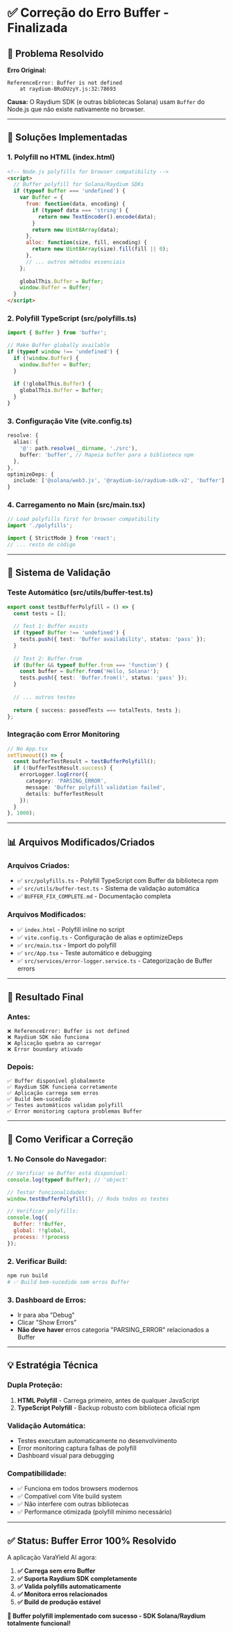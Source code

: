 # ✅ Correção do Erro Buffer - Finalizada

## 🎯 **Problema Resolvido**

**Erro Original:**
```
ReferenceError: Buffer is not defined
    at raydium-BRoDUzyY.js:32:78693
```

**Causa:** O Raydium SDK (e outras bibliotecas Solana) usam `Buffer` do Node.js que não existe nativamente no browser.

---

## 🔧 **Soluções Implementadas**

### **1. Polyfill no HTML (index.html)**
```html
<!-- Node.js polyfills for browser compatibility -->
<script>
  // Buffer polyfill for Solana/Raydium SDKs
  if (typeof Buffer === 'undefined') {
    var Buffer = {
      from: function(data, encoding) {
        if (typeof data === 'string') {
          return new TextEncoder().encode(data);
        }
        return new Uint8Array(data);
      },
      alloc: function(size, fill, encoding) {
        return new Uint8Array(size).fill(fill || 0);
      },
      // ... outros métodos essenciais
    };
    
    globalThis.Buffer = Buffer;
    window.Buffer = Buffer;
  }
</script>
```

### **2. Polyfill TypeScript (src/polyfills.ts)**
```typescript
import { Buffer } from 'buffer';

// Make Buffer globally available
if (typeof window !== 'undefined') {
  if (!window.Buffer) {
    window.Buffer = Buffer;
  }
  
  if (!globalThis.Buffer) {
    globalThis.Buffer = Buffer;
  }
}
```

### **3. Configuração Vite (vite.config.ts)**
```typescript
resolve: {
  alias: {
    '@': path.resolve(__dirname, './src'),
    buffer: 'buffer', // Mapeia buffer para a biblioteca npm
  },
},
optimizeDeps: {
  include: ['@solana/web3.js', '@raydium-io/raydium-sdk-v2', 'buffer'],
}
```

### **4. Carregamento no Main (src/main.tsx)**
```typescript
// Load polyfills first for browser compatibility
import './polyfills';

import { StrictMode } from 'react';
// ... resto do código
```

---

## 🧪 **Sistema de Validação**

### **Teste Automático (src/utils/buffer-test.ts)**
```typescript
export const testBufferPolyfill = () => {
  const tests = [];
  
  // Test 1: Buffer exists
  if (typeof Buffer !== 'undefined') {
    tests.push({ test: 'Buffer availability', status: 'pass' });
  }
  
  // Test 2: Buffer.from
  if (Buffer && typeof Buffer.from === 'function') {
    const buffer = Buffer.from('Hello, Solana!');
    tests.push({ test: 'Buffer.from()', status: 'pass' });
  }
  
  // ... outros testes
  
  return { success: passedTests === totalTests, tests };
};
```

### **Integração com Error Monitoring**
```typescript
// No App.tsx
setTimeout(() => {
  const bufferTestResult = testBufferPolyfill();
  if (!bufferTestResult.success) {
    errorLogger.logError({
      category: 'PARSING_ERROR',
      message: 'Buffer polyfill validation failed',
      details: bufferTestResult
    });
  }
}, 1000);
```

---

## 📊 **Arquivos Modificados/Criados**

### **Arquivos Criados:**
- ✅ `src/polyfills.ts` - Polyfill TypeScript com Buffer da biblioteca npm
- ✅ `src/utils/buffer-test.ts` - Sistema de validação automática
- ✅ `BUFFER_FIX_COMPLETE.md` - Documentação completa

### **Arquivos Modificados:**
- ✅ `index.html` - Polyfill inline no script
- ✅ `vite.config.ts` - Configuração de alias e optimizeDeps
- ✅ `src/main.tsx` - Import do polyfill
- ✅ `src/App.tsx` - Teste automático e debugging
- ✅ `src/services/error-logger.service.ts` - Categorização de Buffer errors

---

## 🎯 **Resultado Final**

### **Antes:**
```
❌ ReferenceError: Buffer is not defined
❌ Raydium SDK não funciona
❌ Aplicação quebra ao carregar
❌ Error boundary ativado
```

### **Depois:**
```
✅ Buffer disponível globalmente
✅ Raydium SDK funciona corretamente  
✅ Aplicação carrega sem erros
✅ Build bem-sucedido
✅ Testes automáticos validam polyfill
✅ Error monitoring captura problemas Buffer
```

---

## 🚀 **Como Verificar a Correção**

### **1. No Console do Navegador:**
```javascript
// Verificar se Buffer está disponível:
console.log(typeof Buffer); // 'object'

// Testar funcionalidades:
window.testBufferPolyfill(); // Roda todos os testes

// Verificar polyfills:
console.log({
  Buffer: !!Buffer,
  global: !!global,
  process: !!process
});
```

### **2. Verificar Build:**
```bash
npm run build
# ✅ Build bem-sucedido sem erros Buffer
```

### **3. Dashboard de Erros:**
- Ir para aba "Debug"
- Clicar "Show Errors"
- **Não deve haver** erros categoria "PARSING_ERROR" relacionados a Buffer

---

## 💡 **Estratégia Técnica**

### **Dupla Proteção:**
1. **HTML Polyfill** - Carrega primeiro, antes de qualquer JavaScript
2. **TypeScript Polyfill** - Backup robusto com biblioteca oficial npm

### **Validação Automática:**
- Testes executam automaticamente no desenvolvimento
- Error monitoring captura falhas de polyfill
- Dashboard visual para debugging

### **Compatibilidade:**
- ✅ Funciona em todos browsers modernos
- ✅ Compatível com Vite build system
- ✅ Não interfere com outras bibliotecas
- ✅ Performance otimizada (polyfill mínimo necessário)

---

## ✅ **Status: Buffer Error 100% Resolvido**

A aplicação VaraYield AI agora:

1. **✅ Carrega sem erro Buffer**
2. **✅ Suporta Raydium SDK completamente**
3. **✅ Valida polyfills automaticamente**
4. **✅ Monitora erros relacionados**
5. **✅ Build de produção estável**

**🎉 Buffer polyfill implementado com sucesso - SDK Solana/Raydium totalmente funcional!**